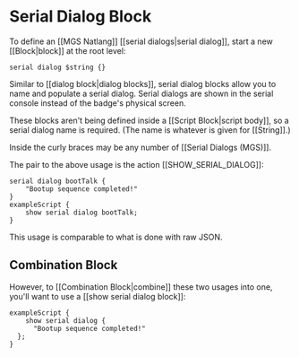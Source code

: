 # Serial Dialog Block

To define an [[MGS Natlang]] [[serial dialogs|serial dialog]], start a new [[Block|block]] at the root level:

```mgs
serial dialog $string {}
```

Similar to [[dialog block|dialog blocks]], serial dialog blocks allow you to name and populate a serial dialog. Serial dialogs are shown in the serial console instead of the badge's physical screen.

These blocks aren't being defined inside a  [[Script Block|script body]], so a serial dialog name is required. (The name is whatever is given for [[String]].)

Inside the curly braces may be any number of [[Serial Dialogs (MGS)]].

The pair to the above usage is the action [[SHOW_SERIAL_DIALOG]]:

```mgs
serial dialog bootTalk {
	"Bootup sequence completed!"
}
exampleScript {
	show serial dialog bootTalk;
}
```

This usage is comparable to what is done with raw JSON.

## Combination Block

However, to [[Combination Block|combine]] these two usages into one, you'll want to use a [[show serial dialog block]]:

```mgs
exampleScript {
	show serial dialog {
	  "Bootup sequence completed!"
  };
}
```
